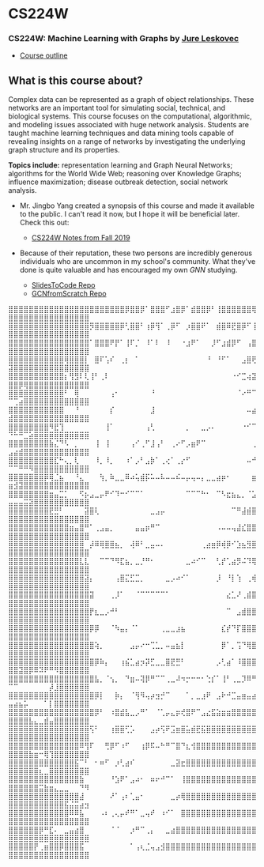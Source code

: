 # CS224W
### CS224W: Machine Learning with Graphs by [Jure Leskovec](https://profiles.stanford.edu/jure-leskovec)
- [Course outline](http://snap.stanford.edu/class/cs224w-2021/)

## What is this course about?
Complex data can be represented as a graph of object relationships. These networks are an important tool for simulating social, technical, and biological systems. This course focuses on the computational, algorithmic, and modeling issues associated with huge network analysis. Students are taught machine learning techniques and data mining tools capable of revealing insights on a range of networks by investigating the underlying graph structure and its properties.

**Topics include:** representation learning and Graph Neural Networks; algorithms for the World Wide Web; reasoning over Knowledge Graphs; influence maximization; disease outbreak detection, social network analysis.

- Mr. Jingbo Yang created a synopsis of this course and made it available to the public. I can't read it now, but I hope it will be beneficial later. Check this out:
  - [CS224W Notes from Fall 2019](https://jingboyang.github.io/cs224w_notes.html)

- Because of their reputation, these two persons are incredibly generous individuals who are uncommon in my school's community. What they've done is quite valuable and has encouraged my own *GNN* studying.
  - [SlidesToCode Repo](https://github.com/mnslarcher/cs224w-slides-to-code)
  - [GCNfromScratch Repo](https://github.com/jason2133/CS224W)

⣿⣿⣿⣿⣿⣿⣿⣿⣿⣿⣿⣿⣿⣿⣿⣿⣿⣿⣿⣿⣿⣿⣿⡿⣿⣿⡿⠁⣿⣿⣿⠋⣰⣿⡿⠁⣾⣿⣿⡿⠃⢸⣿⣿⣿⣿⣿⣿⢿⣿⣿⣿⣿⣿⣿⣿⣿⣿⣿⣿⣿⣿⣿⣿⣿
⣿⣿⣿⣿⣿⣿⣿⣿⣿⣿⣿⣿⣿⣿⣿⣿⡻⣿⣿⣿⣿⣿⡿⢃⣿⣿⠃⢰⡿⢻⠁⢀⡿⠋⠀⡰⣿⣿⠟⠁⠀⣾⣿⠿⣟⣿⡿⠋⢸⣿⣿⣿⣿⣿⣿⣿⣿⣿⣿⣿⣿⣿⣿⣿⣿
⣿⣿⣿⣿⣿⣿⣿⣿⣿⣿⣿⣿⣿⣿⣿⣿⠁⣿⣿⣿⠟⡟⠁⢸⠏⡈⠀⠸⠁⠇⠀⠸⠀⠀⠐⣰⠟⠁⠀⠀⡸⠋⣰⣾⡿⠋⠀⢠⣿⣿⣿⣿⣿⣿⣿⣿⣿⣿⣿⣿⣿⣿⣿⣿⣿
⣿⣿⣿⣿⣿⣿⣿⣿⣿⣿⣿⢿⣿⣿⣿⡇⠀⣿⠏⢡⠎⠀⢀⡆⠀⠁⠀⠀⠀⠀⠀⠀⠀⠀⠀⠀⠀⠀⠀⠘⠀⠘⠋⠁⠀⠀⣠⣿⢟⣽⣿⣿⣿⣿⣿⣿⣿⣿⣿⣿⣿⣿⣿⣿⣿
⣿⣿⣿⣿⣿⣿⣿⣿⣿⣿⣿⡆⢻⣻⠇⢇⢸⠃⢀⠇⠀⠀⠀⠀⠀⠀⠀⠀⠀⠀⠀⠀⠀⠀⠀⠀⠀⠀⠀⠀⠀⠀⠀⠀⠐⠊⣉⢴⣽⣿⣿⡿⢿⣿⣿⣿⣿⣿⣿⣿⣿⣿⣿⣿⣿
⣿⣿⣿⣿⣿⣿⣿⣿⣿⣿⣿⠃⠀⢿⠀⠀⠀⠀⠀⠀⢠⠂⠀⠀⠀⠀⠀⠀⠘⠀⠀⠀⠀⠀⠀⠀⠀⠀⠀⠀⠀⠀⠀⠀⠀⠈⠔⠛⠉⠉⢉⣴⣿⣿⣿⣿⣿⣿⣿⣿⣿⣿⣿⣿⣿
⣿⣿⣿⣿⣿⣿⣿⣿⣿⣿⣿⠀⠀⠘⠀⠀⠀⠀⠀⠀⡎⠀⠀⠀⠀⠀⠀⠀⣸⠀⠀⠀⠀⠀⠀⠀⠀⠀⠀⠀⠀⠀⠀⠀⠀⠀⠀⠤⣴⣾⣿⣿⣿⣿⣿⣿⣿⣿⣿⣿⣿⣿⣿⣿⣿
⣿⣿⣿⣿⣿⣿⣿⣿⠻⣟⢹⠀⠀⠀⠀⠀⠀⠀⠀⢸⠁⠀⠀⠀⠀⠀⠀⢠⢃⠀⠀⠀⠀⠀⠀⡀⠀⠀⣀⡠⠄⠀⠀⠀⠀⠀⠐⠊⠉⠙⠓⠛⣉⣵⣿⣿⣿⣿⣿⣿⣿⣿⣿⣿⣿
⣿⣿⣿⣿⣿⣿⣿⣿⣷⣌⠙⠣⠀⡀⠀⠀⠀⢸⠀⢸⠀⠀⠀⠀⢠⠊⢀⠋⣸⢠⠃⠀⢀⠔⠋⡠⣶⠟⠉⠀⠀⠀⠀⠀⠀⠀⠀⠀⢀⣠⣴⣾⣿⣿⣿⣿⣿⣿⣿⣿⣿⣿⣿⣿⣿
⣿⣿⣿⣿⣿⣿⣿⣿⣿⣏⠓⢄⡀⢇⠀⠀⠀⠸⡀⠸⡀⠀⠀⠰⠁⡠⠃⣠⡷⠁⢀⢔⠁⢀⡔⠋⠀⠀⠀⠀⠀⠀⠀⠀⠀⠀⠀⠤⠚⠉⠉⠛⠛⠻⣿⣿⣿⣿⣿⣿⣿⣿⣿⣿⣿
⣿⣿⣿⣿⣿⣿⣿⡿⢿⣈⣦⠀⠀⠘⣄⠀⠀⠀⢳⡀⠷⣀⣀⠿⠴⢥⣾⡯⠥⠤⠧⠤⠤⠮⠤⡤⢤⠤⡄⣀⣀⣴⡶⠂⠀⠀⠀⠀⣶⣶⣺⣽⣿⣿⣿⣿⣿⣿⣿⣿⣿⣿⣿⣿⣿
⣿⣿⣿⣿⣿⣿⣿⣿⣶⣤⣉⡁⠀⠀⠫⡦⣠⣀⡤⠟⠊⠹⠒⠊⠉⠉⠁⠀⠀⠀⠀⠀⠀⠀⠀⠉⠉⠉⠓⠂⠀⠉⠣⣖⣦⣄⡀⠈⣡⣤⣤⣤⣭⣽⣿⣿⣿⣿⣿⣿⣿⣿⣿⣿⣿
⣿⣿⣿⣿⣿⣿⣿⣿⣟⣛⠃⠀⠀⠀⠀⣽⣿⢇⠀⠀⠀⠀⠀⠀⠀⠀⠀⠀⣀⣠⡤⠀⠀⠀⠀⠀⠀⠀⠀⠀⠀⠀⠀⠀⠉⠛⣼⣾⣿⣿⣿⣿⣿⣿⣿⣿⣿⣿⣿⣿⣿⣿⣿⣿⣿
⣿⣿⣿⣿⣿⣿⣿⣿⣿⣿⣿⣿⣶⣤⣿⠛⠁⢀⣠⣤⡀⠀⠀⠀⠀⣤⣤⡶⠛⠉⠀⠀⠀⠀⠀⠀⠀⠀⠀⠀⠀⠠⠤⠤⢤⣼⣎⣿⣿⣿⣿⣿⣿⣿⣿⣿⣿⣿⣿⣿⣿⣿⣿⣿⣿
⣿⣿⣿⣿⣿⣿⣿⣿⣿⣿⣿⣿⣿⣿⣿⠀⡼⠿⢿⣿⣿⣦⡀⠀⢼⠿⠃⣀⣤⠤⠄⠀⠀⠀⠀⠀⠀⠀⢀⣴⣶⡿⢾⡿⠊⣱⣦⣻⣿⣿⣿⣿⣿⣿⣿⣿⣿⣿⣿⣿⣿⣿⣿⣿⣿
⣿⣿⣿⣿⣿⣿⣿⣿⣿⣿⣿⣿⣿⣿⣇⣇⠀⠀⠉⠉⠙⠻⣏⣦⡀⣀⡘⠛⠂⠀⠀⠀⠀⠀⠀⣀⠴⠊⠉⠀⠀⢃⡞⢁⣴⡻⠬⠹⢿⣿⣿⣿⣿⣿⣿⣿⣿⣿⣿⣿⣿⣿⣿⣿⣿
⣿⣿⣿⣿⣿⣿⣿⣿⣿⣿⣿⣿⣿⣿⣿⣽⡄⠀⠀⠀⠀⢠⣿⣍⣋⣉⡀⠀⠀⠀⠀⣀⡠⠴⠊⠁⠀⠀⠀⠀⠀⡸⠀⠘⡇⢱⠀⢀⢾⣿⣿⣿⣿⣿⣿⣿⣿⣿⣿⣿⣿⣿⣿⣿⣿
⣿⣿⣿⣿⣿⣿⣿⣿⣿⣿⣿⣿⣿⣿⣿⣿⣽⠀⠀⠀⢀⡸⠁⠀⠀⠈⠉⠉⠉⠉⠉⠁⠀⠀⠀⠀⠀⠀⠀⠀⠀⠀⠀⣔⣁⠜⢀⣾⣿⣿⣿⣿⣿⣿⣿⣿⣿⣿⣿⣿⣿⣿⣿⣿⣿
⣿⣿⣿⣿⣿⣿⣿⣿⣿⣿⣿⣿⣿⣿⣿⣿⡟⣆⣀⡠⠚⠃⠀⠀⠀⠀⠀⠀⠀⠀⠀⠀⠀⠀⠀⠀⠀⠀⠀⠀⠀⠀⠀⠉⠀⣠⣾⣿⣿⣿⣿⣿⣿⣿⣿⣿⣿⣿⣿⣿⣿⣿⣿⣿⣿
⣿⣿⣿⣿⣿⣿⣿⣿⣿⣿⣿⣿⣿⣿⣿⣿⡿⡿⠀⠀⠈⠳⣤⡄⠈⠁⠀⠀⠀⠀⢀⣀⣀⣰⣦⠀⠀⠀⠀⠀⠀⠀⣎⡞⠙⡏⣿⣿⣿⣿⣿⣿⣿⣿⣿⣿⣿⣿⣿⣿⣿⣿⣿⣿⣿
⣿⣿⣿⣿⣿⣿⣿⣿⣿⣿⣿⣿⣿⣿⣿⣿⣿⢵⡀⠀⠀⠀⠀⠀⣠⡤⠔⠒⢉⣁⡀⠤⣤⣦⡇⠀⠀⠀⠀⠀⠀⠀⡿⠁⡀⢩⠙⢿⣿⣿⣿⣿⣿⣿⣿⣿⣿⣿⣿⣿⣿⣿⣿⣿⣿
⣿⣿⣿⣿⣿⣿⣿⣿⣿⣿⣿⣿⣿⣿⣿⣿⣿⡿⠷⡄⠀⠀⢰⣮⣁⣴⡲⡽⣋⣀⣀⣿⣟⣛⠃⠀⠀⠀⠀⠀⠀⡠⢃⣴⠁⠸⣿⣿⣿⣿⣿⣽⣿⡿⠿⠽⠟⠛⠻⣿⣿⣿⣿⣿⣿
⣿⣿⣿⣿⣿⣿⣿⣿⣿⣿⣿⣿⣿⣿⣿⣿⣿⣧⡀⠈⢢⡀⠀⠙⣶⠤⢽⡿⠛⠉⠉⢀⣀⠼⠲⡒⠒⠒⠂⢑⡎⠁⢸⠃⢀⣀⡹⠿⠛⠉⠉⠀⠀⠀⠀⠀⠀⡼⣸⣿⣿⣿⣿⣿⣿
⣿⣿⣿⣿⣿⣿⣿⣿⣿⣿⣿⣿⣿⣿⣿⣿⣿⡿⡇⠀⠀⡷⡄⠀⠈⢻⠻⢤⡴⣲⡚⠉⠀⠀⠀⠁⡀⣀⣰⠟⠀⣠⠗⠚⣉⣤⣶⣤⣴⣤⣴⣦⡥⠀⠀⠀⠁⡇⣿⣿⣿⣿⣿⣿⣿
⣿⣿⣿⣿⣿⣿⣿⣿⣿⣿⣿⣿⣿⣿⣿⣿⣿⡿⠃⠀⠰⣿⣾⣧⣀⡠⠛⠁⠀⠈⢁⡤⣄⡶⢞⣿⠟⠉⣠⣔⣯⣵⣶⣶⣿⣿⣿⣿⣿⣿⣿⣿⣿⣧⣄⣀⣾⣤⣿⣿⣿⣿⣿⣿⣿
⣿⣿⣿⣿⣿⣿⣿⣿⣿⣿⣿⣿⣿⣿⣿⣿⢫⠃⠀⠀⢰⣿⣿⢋⡡⠀⠀⠀⣠⡴⢫⠟⣩⣶⣿⣥⣾⣟⣯⣿⣿⣿⣿⣿⣿⣿⣿⣿⣿⣿⣿⣿⣿⣿⣿⣿⣿⣿⣿⣿⣿⣿⣿⣿⣿
⣿⣿⣿⣿⣿⣿⣿⣿⣿⣿⣿⣿⣿⣿⠿⢻⠏⠀⠀⢛⡿⠋⠰⠋⠀⠀⢰⡿⠯⠤⠓⠛⠉⣿⠙⣆⢺⣿⣿⣿⣿⣿⣿⣿⣿⣿⣿⣿⣿⣿⣿⣿⣿⣷⣶⠒⢿⢹⣿⣿⣿⣿⣿⣿⣿
⣿⣿⣿⣿⣿⣿⣿⣿⣿⣿⣿⣿⣿⣯⠉⠃⠀⠂⠶⠋⠀⡰⢃⣴⠎⠀⠀⠀⠀⠀⠀⠀⣀⣽⣖⣿⣿⣿⣿⣿⣿⣿⣿⣿⣿⣿⣿⣿⣿⣿⣿⣿⣿⣿⣿⣆⣀⣿⣿⣿⣿⣿⣿⣿⣿
⣿⣿⣿⣿⣿⣿⣿⣿⣿⣿⣿⣿⣿⣿⣷⠀⠀⠀⠀⠀⠘⣱⠟⠁⣠⠴⠂⠀⠶⠖⠚⠉⠁⠀⢸⣿⣿⣿⣿⣿⣿⣿⣿⣿⣿⣿⣿⣿⣿⣿⣿⣿⣿⣿⣿⣭⣷⣶⣄⣀⣀⠀⠀⠙⠻
⣿⣿⣿⣿⣿⣿⣿⣿⣿⣿⣿⣿⣿⣿⣼⠀⠀⠀⠀⠀⠜⠁⢠⠆⢁⣤⠂⠀⠀⠀⠀⠀⣀⡴⢿⣿⣿⣿⣿⣿⣿⣿⣿⣿⣿⣿⣿⣿⣿⣿⣿⣿⣿⣿⣿⣿⣿⣿⣿⣿⣯⣬⣭⣴⣲
⣿⣿⣿⣿⣿⣿⣿⣿⣿⣿⣿⣿⠿⠿⣧⠀⠀⠀⠠⠆⢀⢄⡤⠞⠛⠁⣀⢤⠞⠀⠰⠊⠁⠀⣿⣿⣿⣿⣿⣿⣿⣿⣿⣿⣿⣿⣿⣿⣿⣿⣿⣿⣿⣿⣿⣿⣿⣿⣿⣿⣿⣿⣿⣿⣿
⣿⣿⣿⣿⣿⣿⡿⠛⣏⠄⠀⣀⣤⣴⣿⠀⠀⠀⠀⠀⠈⠈⠀⠀⡰⠛⠉⢀⡄⠀⠀⣀⣴⣿⣿⣿⣿⣿⣿⣿⣿⣿⣿⣿⣿⣿⣿⣿⣿⣿⣿⣿⣿⣿⣿⣿⣿⣿⣿⣿⣿⣿⣿⣿⣿
⣿⣿⣿⣿⣿⡟⢀⣶⣿⣿⡿⣿⣿⣿⣯⠀⠀⠀⠀⠀⠀⠀⠀⠀⠁⢠⢆⣈⢤⣠⣺⣿⣿⣿⣿⣿⣿⣿⣿⣿⣿⣿⣿⣿⣿⣿⣿⣿⣿⣿⣿⣿⣿⣿⣿⣿⣿⣿⣿⣿⣿⣿⣿⣿⣿

